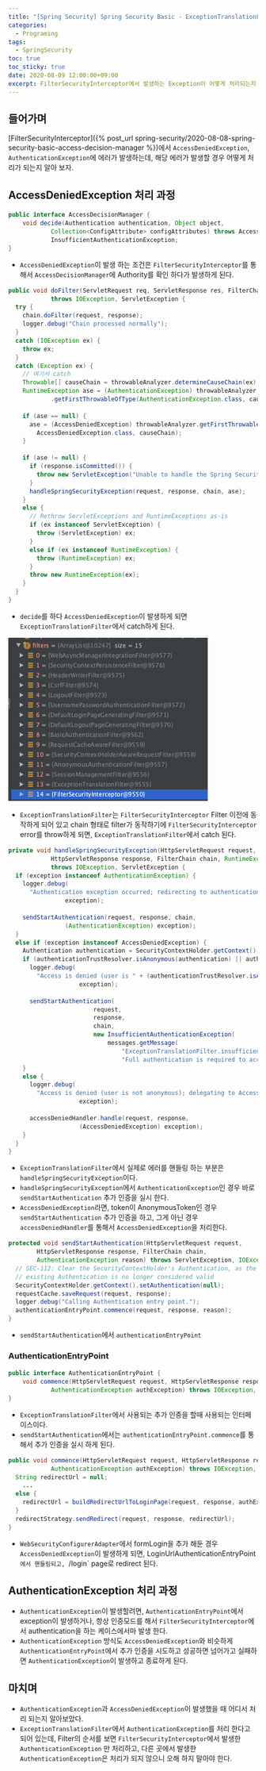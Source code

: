 ```yaml
---
title: "[Spring Security] Spring Security Basic - ExceptionTranslationFilter" 
categories:
  - Programing
tags:
  - SpringSecurity
toc: true
toc_sticky: true
date: 2020-08-09 12:00:00+09:00
excerpt: FilterSecurityInterceptor에서 발생하는 Exception이 어떻게 처리되는지 알아 보자. 
---
```


## 들어가며
[FilterSecurityInterceptor]({% post_url spring-security/2020-08-08-spring-security-basic-access-decision-manager %})에서
`AccessDeniedException`, `AuthenticationException`에 에러가 발생하는데, 해당 에러가 발생할 경우 어떻게 처리가 되는지 알아 보자.

## AccessDeniedException 처리 과정

```java
public interface AccessDecisionManager {
	void decide(Authentication authentication, Object object,
			Collection<ConfigAttribute> configAttributes) throws AccessDeniedException,
			InsufficientAuthenticationException;
}
``` 

- `AccessDeniedException`이 발생 하는 조건은 `FilterSecurityInterceptor`를 통해서 `AccessDecisionManager`에 
Authority를 확인 하다가 발생하게 된다.


```java
public void doFilter(ServletRequest req, ServletResponse res, FilterChain chain)
			throws IOException, ServletException {
  try {
    chain.doFilter(request, response);
    logger.debug("Chain processed normally");
  }
  catch (IOException ex) {
    throw ex;
  }
  catch (Exception ex) {
    // 여기서 catch
    Throwable[] causeChain = throwableAnalyzer.determineCauseChain(ex);
	RuntimeException ase = (AuthenticationException) throwableAnalyzer
			.getFirstThrowableOfType(AuthenticationException.class, causeChain);

	if (ase == null) {
	  ase = (AccessDeniedException) throwableAnalyzer.getFirstThrowableOfType(
	    AccessDeniedException.class, causeChain);
	}

	if (ase != null) {
	  if (response.isCommitted()) {
	    throw new ServletException("Unable to handle the Spring Security Exception because the response is already committed.", ex);
	  }
	  handleSpringSecurityException(request, response, chain, ase);
	}
	else {
	  // Rethrow ServletExceptions and RuntimeExceptions as-is
	  if (ex instanceof ServletException) {
	    throw (ServletException) ex;
	  }
	  else if (ex instanceof RuntimeException) {
	    throw (RuntimeException) ex;
	  }
	  throw new RuntimeException(ex);
	}
  }
}
```

- `decide`를 하다 `AccessDeniedException`이 발생하게 되면 `ExceptionTranslationFilter`에서 catch하게 된다.

![exception-translation-filter](/assets/images/spring-security/exception-translation-filter.png)

- `ExceptionTranslationFilter`는 `FilterSecurityInterceptor` Filter 이전에 동작하게 되어 있고 chain 형태로
 filter가 동작하기에 `FilterSecurityInterceptor` error를 throw하게 되면, `ExceptionTranslationFilter`에서 catch 된다.

```java
private void handleSpringSecurityException(HttpServletRequest request,
			HttpServletResponse response, FilterChain chain, RuntimeException exception)
			throws IOException, ServletException {
  if (exception instanceof AuthenticationException) {
    logger.debug(
      "Authentication exception occurred; redirecting to authentication entry point",
				exception);

    sendStartAuthentication(request, response, chain,
				(AuthenticationException) exception);
  }
  else if (exception instanceof AccessDeniedException) {
    Authentication authentication = SecurityContextHolder.getContext().getAuthentication();
    if (authenticationTrustResolver.isAnonymous(authentication) || authenticationTrustResolver.isRememberMe(authentication)) {
      logger.debug(
        "Access is denied (user is " + (authenticationTrustResolver.isAnonymous(authentication) ? "anonymous" : "not fully authenticated") + "); redirecting to authentication entry point",
					exception);

      sendStartAuthentication(
						request,
						response,
						chain,
						new InsufficientAuthenticationException(
							messages.getMessage(
								"ExceptionTranslationFilter.insufficientAuthentication",
								"Full authentication is required to access this resource")));
    }
    else {
      logger.debug(
        "Access is denied (user is not anonymous); delegating to AccessDeniedHandler",
					exception);

      accessDeniedHandler.handle(request, response,
					(AccessDeniedException) exception);
    }
  }
}
```
- `ExceptionTranslationFilter`에서 실제로 에러를 핸들링 하는 부분은 `handleSpringSecurityException`이다.
- `handleSpringSecurityException`에서 `AuthenticationException`인 경우 바로 `sendStartAuthentication` 추가 인증을 실시 한다.
- `AccessDeniedException`라면, token이 AnonymousToken인 경우 `sendStartAuthentication` 추가 인증을 하고,
그게 아닌 경우 `accessDeniedHandler`를 통해서 `AccessDeniedException`을 처리한다.

```java
protected void sendStartAuthentication(HttpServletRequest request,
		HttpServletResponse response, FilterChain chain,
		AuthenticationException reason) throws ServletException, IOException {
  // SEC-112: Clear the SecurityContextHolder's Authentication, as the
  // existing Authentication is no longer considered valid
  SecurityContextHolder.getContext().setAuthentication(null);
  requestCache.saveRequest(request, response);
  logger.debug("Calling Authentication entry point.");
  authenticationEntryPoint.commence(request, response, reason);
}
```

- `sendStartAuthentication`에서 `authenticationEntryPoint`

### AuthenticationEntryPoint

```java
public interface AuthenticationEntryPoint {
	void commence(HttpServletRequest request, HttpServletResponse response,
			AuthenticationException authException) throws IOException, ServletException;
}
```

- `ExceptionTranslationFilter`에서 사용되는 추가 인증을 할때 사용되는 인터페이스이다.
- `sendStartAuthentication`에서는 `authenticationEntryPoint.commence`를 통해서 추가 인증을 실시 하게 된다.

```java
public void commence(HttpServletRequest request, HttpServletResponse response,
			AuthenticationException authException) throws IOException, ServletException {
  String redirectUrl = null;
    ...
  else {
	redirectUrl = buildRedirectUrlToLoginPage(request, response, authException);
  }
  redirectStrategy.sendRedirect(request, response, redirectUrl);
}
```

- `WebSecurityConfigurerAdapter`에서 formLogin을 추가 해둔 경우 `AccessDeniedException`이 발생하게 되면,
LoginUrlAuthenticationEntryPoint`에서 핸들링되고, `/login` page로 redirect 된다.

## AuthenticationException 처리 과정

- `AuthenticationException`이 발생할려면, `AuthenticationEntryPoint`에서 exception이 발생하거나,
항상 인증모드를 해서 `FilterSecurityInterceptor`에서 authentication을 하는 케이스에서마 발생 한다.
- `AuthenticationException` 방식도 `AccessDeniedException`와 비슷하게 `AuthenticationEntryPoint`에서
추가 인증을 시도하고 성공하면 넘어가고 실패하면 `AuthenticationException`이 발생하고 종료하게 된다.


## 마치며
- `AuthenticationException`과 `AccessDeniedException`이 발생했을 때 어디서 처리 되는지 알아보았다.
- `ExceptionTranslationFilter`에서 `AuthenticationException`를 처리 한다고 되어 있는데, Filter의 순서를 보면
`FilterSecurityInterceptor`에서 발생한 `AuthenticationException` 만 처리하고, 다른 곳에서 발생한 `AuthenticationException`은
처리가 되지 않으니 오해 하지 말아야 한다.

